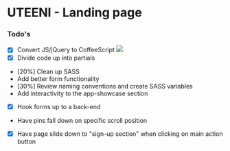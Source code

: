 # UTEENI - Landing page


### Todo's

- [x] Convert JS/jQuery to CoffeeScript
[<img src="http://img04.bgstatic-com.de/images/documents/documents/3236/modulecontent/612x0/en_top5_quote_aoe.jpg">](http://google.com)
- [x] Divide code up into partials
- [20%] Clean up SASS
- Add better form functionality
- [30%] Review naming conventions and create SASS variables
- Add interactivity to the app-showcase section
- [x] Hook forms up to a back-end
- Have pins fall down on specific scroll position
- [x] Have page slide down to "sign-up section" when clicking on main action button
